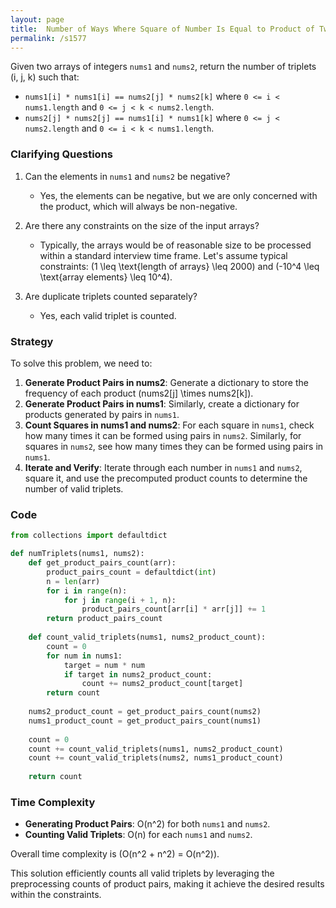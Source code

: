 ```yaml
---
layout: page
title:  Number of Ways Where Square of Number Is Equal to Product of Two Numbers-out
permalink: /s1577
---
```


Given two arrays of integers `nums1` and `nums2`, return the number of triplets (i, j, k) such that:

- `nums1[i] * nums1[i] == nums2[j] * nums2[k]` where `0 <= i < nums1.length` and `0 <= j < k < nums2.length`.
- `nums2[j] * nums2[j] == nums1[i] * nums1[k]` where `0 <= j < nums2.length` and `0 <= i < k < nums1.length`.

### Clarifying Questions

1. Can the elements in `nums1` and `nums2` be negative?
   - Yes, the elements can be negative, but we are only concerned with the product, which will always be non-negative.

2. Are there any constraints on the size of the input arrays?
   - Typically, the arrays would be of reasonable size to be processed within a standard interview time frame. Let's assume typical constraints: \(1 \leq \text{length of arrays} \leq 2000\) and \(-10^4 \leq \text{array elements} \leq 10^4\).

3. Are duplicate triplets counted separately?
   - Yes, each valid triplet is counted.

### Strategy

To solve this problem, we need to:

1. **Generate Product Pairs in nums2**: Generate a dictionary to store the frequency of each product \(nums2[j] \times nums2[k]\).
2. **Generate Product Pairs in nums1**: Similarly, create a dictionary for products generated by pairs in `nums1`.
3. **Count Squares in nums1 and nums2**: For each square in `nums1`, check how many times it can be formed using pairs in `nums2`. Similarly, for squares in `nums2`, see how many times they can be formed using pairs in `nums1`.
4. **Iterate and Verify**: Iterate through each number in `nums1` and `nums2`, square it, and use the precomputed product counts to determine the number of valid triplets.

### Code

```python
from collections import defaultdict

def numTriplets(nums1, nums2):
    def get_product_pairs_count(arr):
        product_pairs_count = defaultdict(int)
        n = len(arr)
        for i in range(n):
            for j in range(i + 1, n):
                product_pairs_count[arr[i] * arr[j]] += 1
        return product_pairs_count
    
    def count_valid_triplets(nums1, nums2_product_count):
        count = 0
        for num in nums1:
            target = num * num
            if target in nums2_product_count:
                count += nums2_product_count[target]
        return count
    
    nums2_product_count = get_product_pairs_count(nums2)
    nums1_product_count = get_product_pairs_count(nums1)
    
    count = 0
    count += count_valid_triplets(nums1, nums2_product_count)
    count += count_valid_triplets(nums2, nums1_product_count)
    
    return count
```

### Time Complexity

- **Generating Product Pairs**: O(n^2) for both `nums1` and `nums2`.
- **Counting Valid Triplets**: O(n) for each `nums1` and `nums2`.

Overall time complexity is \(O(n^2 + n^2) = O(n^2)\).

This solution efficiently counts all valid triplets by leveraging the preprocessing counts of product pairs, making it achieve the desired results within the constraints.